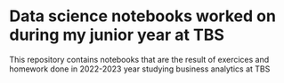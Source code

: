 # Data science notebooks worked on during my junior year at TBS
This repository contains notebooks that are the result of exercices and homework done in 2022-2023 year studying business analytics at TBS
